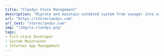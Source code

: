 ```yaml
---
title: "Clandys Store Management"
description: "Migrate and maintain outdated system from voyager into native Laravel code"
url: "https://storeclandys.com"
url_text: "storeclandys.com"
img: "/img/ss-clandys.png"
tags:
- Full-stack Developer
- System Maintainer
- Internal App Management
---
```

